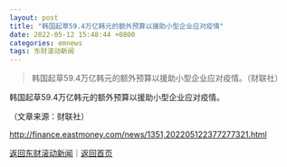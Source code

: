 ```yaml
---
layout: post
title: "韩国起草59.4万亿韩元的额外预算以援助小型企业应对疫情"
date: 2022-05-12 15:48:44 +0800
categories: emnews
tags: 东财滚动新闻
---
```

> 韩国起草59.4万亿韩元的额外预算以援助小型企业应对疫情。（财联社）

<p>韩国起草59.4万亿韩元的额外预算以援助小型企业应对疫情。</p><p class="em_media">（文章来源：财联社）</p>

<http://finance.eastmoney.com/news/1351,202205122377277321.html>

[返回东财滚动新闻](//finews.withounder.com/emnews/)｜[返回首页](//finews.withounder.com/)